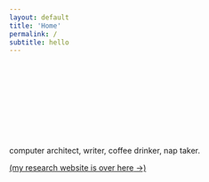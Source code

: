 ```yaml
---
layout: default
title: 'Home'
permalink: /
subtitle: hello
---
```


<p class="intro-img"> <br><br><br><br><br><br><br><br>
</p>

<p class="intro">computer architect, writer, coffee drinker, nap taker.</p>



<p class="intro_aside">
<a id="res_link" href="https://homes.cs.washington.edu/~amrita">
	<span id="res_span">(my research website is over here</span> &rarr;)
</a>
</p>